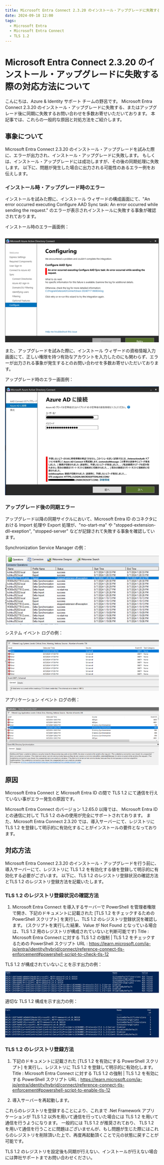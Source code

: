 ```yaml
---
title: Microsoft Entra Connect 2.3.20 のインストール・アップグレードに失敗する際の対応方法について
date: 2024-09-18 12:00
tags:
  - Microsoft Entra
  - Microsoft Entra Connect
  - TLS 1.2
---
```

# Microsoft Entra Connect 2.3.20 のインストール・アップグレードに失敗する際の対応方法について
こんにちは、Azure & Identity サポート チームの野呂です。
Microsoft Entra Connect 2.3.20 のインストール・アップグレードに失敗する、またはアップグレード後に同期に失敗するお問い合わせを多数お寄せいただいております。
本記事では、これらの一般的な原因と対処方法をご紹介します。

##  事象について
Microsoft Entra Connect 2.3.20 のインストール・アップグレードを試みた際に、エラーが出力され、インストール・アップグレードに失敗します。
もしくは、インストール・アップグレードには成功しますが、その後の同期処理に失敗します。
以下に、問題が発生した場合に出力される可能性のあるエラー例をお伝えします。

### インストール時・アップグレード時のエラー
インストールを試みた際に、インストール ウィザードの構成画面にて、"An error occurred executing Configure AAD Sync task: An error occurred while sending the request." のエラーが表示されインストールに失敗する事象が確認されております。

インストール時のエラー画面例：

![](./azure-ad-connect-2-3-20/MEC_InstallError.png)

また、アップグレードを試みた際に、インストール ウィザードの資格情報入力画面にて、正しい権限を持つ有効なアカウントを入力したのにも関わらず、エラーが出力される事象が発生するとのお問い合わせを多数お寄せいただいております。

アップグレード時のエラー画面例：

![](./azure-ad-connect-2-3-20/MEC_UpgradeError.jpg)

### アップグレード後の同期エラー
アップグレード以降の同期サイクルにおいて、Microsoft Entra ID のコネクタにおける Import 処理や Export 処理が、"no-start-ma" や "stopped-extension-dll-exeption", "stopped-server" などが記録されて失敗する事象を確認しています。

Synchronization Service Manager の例：

![](./azure-ad-connect-2-3-20/SynchronizationServiceManager.png)

システム イベント ログの例：

![](./azure-ad-connect-2-3-20/SystemEventLog.png)

アプリケーション イベント ログの例：

![](./azure-ad-connect-2-3-20/ApplicationEventLog.png)


##  原因
Microsoft Entra Connect と Microsoft Entra ID の間で TLS 1.2 にて通信を行えていない事がエラー発生の原因です。

Microsoft Entra Connect のバージョン 1.2.65.0 以降では、 Microsoft Entra ID との通信に対して TLS 1.2 のみの使用が完全にサポートされております。
また、Microsoft Entra Connect 2.3.20 では、導入サーバーにて、レジストリに TLS 1.2 を登録して明示的に有効化することがインストールの要件となっております。

##  対応方法
Microsoft Entra Connect 2.3.20 のインストール・アップグレードを行う前に、導入サーバーにて、レジストリに TLS 1.2 を有効化する値を登録して明示的に有効化する必要がございます。
以下に、TLS 1.2 のレジストリ登録状況の確認方法とTLS 1.2 のレジストリ登録方法を記載いたします。

###  TLS 1.2 のレジストリ登録状況の確認方法
1. Microsoft Entra Connect を導入するサーバーで PowerShell を管理者権限で開き、下記のドキュメントに記載された [TLS 1.2 をチェックするための PowerShell スクリプト] を実行し、TLS 1.2 のレジストリ登録状況を確認します。
(スクリプトを実行した結果、Value が Not Found となっている場合は、TLS 1.2 用のレジストリが構成されていないと判断可能です)
Title : Microsoft Entra Connect に対する TLS 1.2 の強制 | TLS 1.2 をチェックするための PowerShell スクリプト
URL : https://learn.microsoft.com/ja-jp/entra/identity/hybrid/connect/reference-connect-tls-enforcement#powershell-script-to-check-tls-12
 
TLS 1.2 が構成されていないことを示す出力の例：

![](./azure-ad-connect-2-3-20/TLS12_Disabled.png)

適切な TLS 1.2 構成を示す出力の例：

![](./azure-ad-connect-2-3-20/TLS12_Enabled.png)


###  TLS 1.2 のレジストリ登録方法
1. 下記のドキュメントに記載された [TLS 1.2 を有効にする PowerShell スクリプト] を実行し、レジストリに TLS 1.2 を登録して明示的に有効化します。
Title : Microsoft Entra Connect に対する TLS 1.2 の強制 | TLS 1.2 を有効にする PowerShell スクリプト
URL : https://learn.microsoft.com/ja-jp/entra/identity/hybrid/connect/reference-connect-tls-enforcement#powershell-script-to-enable-tls-12
 
2. 導入サーバーを再起動します。

これらのレジストリを登録することにより、これまで .Net Framework アプリケーションが TLS 1.2 以外を用いて通信を行っていた場合には TLS 1.2 を用いて通信を行うようになります。
一般的には TLS 1.2 が推奨されており、 TLS 1.2 を用いて通信を行うことに問題はございませんが、もし問題が生じた際にはこれらのレジストリを削除頂いた上で、再度再起動頂くことで元の状態に戻すことが可能です。

TLS 1.2 のレジストリを設定後も同期が行えない、インストールが行えない場合には弊社サポートまでお問い合わせください。